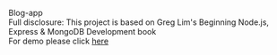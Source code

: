 ﻿Blog-app<br>
Full disclosure: This project is based on Greg Lim's Beginning Node.js, Express & MongoDB Development book<br>
For demo please click [here](https://blog-a-f463dedc1f8a.herokuapp.com/)
